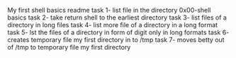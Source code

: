 My first shell basics readme
task 1- list file in the directory 0x00-shell basics
task 2- take return shell to the earliest directory
task 3- list files of a directory in long files
task 4- list more file of a directory in a long format 
task 5- lst the files of a directory in form of digit only in long formats
task 6- creates temporary file my first directory in to /tmp
task 7- moves betty out of /tmp to temporary file my first directory
